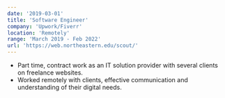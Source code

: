 ```yaml
---
date: '2019-03-01'
title: 'Software Engineer'
company: 'Upwork/Fiverr'
location: 'Remotely'
range: 'March 2019 - Feb 2022'
url: 'https://web.northeastern.edu/scout/'
---
```


- Part time, contract work as an IT solution provider with several clients on freelance websites.
- Worked remotely with clients, effective communication and understanding of their digital needs.
